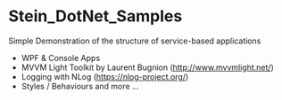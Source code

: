 # Stein_DotNet_Samples

Simple Demonstration of the structure of service-based applications

- WPF & Console Apps
- MVVM Light Toolkit by Laurent Bugnion (http://www.mvvmlight.net/)
- Logging with NLog (https://nlog-project.org/)
- Styles / Behaviours and more ... 
